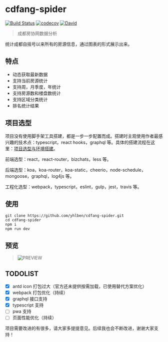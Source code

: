 # cdfang-spider

[![Build Status](https://www.travis-ci.org/yhlben/cdfang-spider.svg?branch=master)](https://www.travis-ci.org/yhlben/cdfang-spider)
[![codecov](https://codecov.io/gh/yhlben/cdfang-spider/branch/master/graph/badge.svg)](https://codecov.io/gh/yhlben/cdfang-spider)
[![David](https://img.shields.io/david/yhlben/cdfang-spider.svg)](https://david-dm.org/yhlben/cdfang-spider)

> 成都房协网数据分析

统计成都自摇号以来所有的房源信息，通过图表的形式展示出来。

## 特点

- 动态获取最新数据
- 支持当前房源统计
- 支持周，月季度，年统计
- 支持房源数和楼盘数统计
- 支持区域分类统计
- 排名统计结果

## 项目选型

项目没有使用脚手架工具搭建，都是一步一步配置而成。搭建时主观使用作者最感兴趣的技术点：typescript，react hooks，graphql 等。具体的搭建流程在这里：[项目选型与环境搭建](https://github.com/yhlben/cdfang-spider/blob/master/Introduction.md)。

前端选型：react，react-router，bizchats，less 等。

后端选型：koa，koa-router，koa-static，cheerio，node-schedule，mongoose，graphql，log4js 等。

工程化选型：webpack，typescript，eslint，gulp，jest，travis 等。

## 使用

```shell
git clone https://github.com/yhlben/cdfang-spider.git
cd cdfang-spider
npm i
npm run dev
```

## 预览

> ![PREVIEW](https://github.com/yhlben/cdfang-spider/blob/master/screenshots/screenshots.gif?raw=true)

## TODOLIST

- [x] antd icon 打包过大（官方还未提供按需加载，已使用替代方案优化）
- [x] webpack 打包优化（持续）
- [x] graphql 接口支持
- [x] typescript 支持
- [ ] pwa 支持
- [ ] 页面性能优化（持续）

项目需要改进的有很多，请大家多提提意见。后续我也会不断改进，谢谢大家支持！
